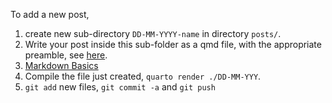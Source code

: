 To add a new post,

1. create new sub-directory `DD-MM-YYYY-name` in directory `posts/`.
2. Write your post inside this sub-folder as a qmd file, with the appropriate preamble, see [here](https://quarto.org/docs/websites/website-blog.html#posts-directory).
3. [Markdown Basics](https://quarto.org/docs/authoring/markdown-basics.html)
4. Compile the file just created, `quarto render ./DD-MM-YYY`.
5. `git add` new files, `git commit -a` and `git push`
